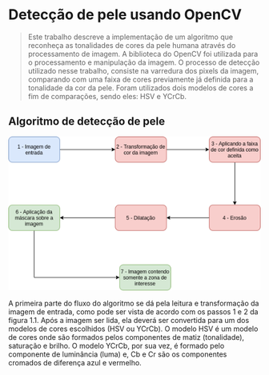 # Detecção de pele usando OpenCV
> Este trabalho descreve a implementação de um algoritmo que reconheça as tonalidades de cores da pele humana através do processamento de imagem. A biblioteca do OpenCV foi utilizada para o processamento e manipulação da imagem. O processo de detecção utilizado nesse trabalho, consiste na varredura dos pixels da imagem, comparando com uma faixa de cores previamente já definida para a tonalidade da cor da pele. Foram utilizados dois modelos de cores a fim de comparações, sendo eles: HSV e YCrCb.

## Algoritmo de detecção de pele

![algoritmo](digrama-deteccao-pele.png)

A primeira parte do fluxo do algoritmo se dá pela leitura e transformação da imagem de entrada, como pode ser vista de acordo com os passos 1 e 2 da figura 1.1.
Após a imagem ser lida, ela deverá ser convertida para um dos modelos de cores escolhidos (HSV ou YCrCb). O modelo HSV é um modelo de cores onde são formados
pelos componentes de matiz (tonalidade), saturação e brilho. O modelo YCrCb, por sua vez, é formado pelo componente de luminância (luma) e, Cb e Cr são os componentes cromados de diferença azul e vermelho.
